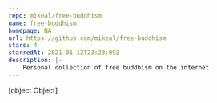 ```yaml
---
repo: mikeal/free-buddhism
name: free-buddhism
homepage: NA
url: https://github.com/mikeal/free-buddhism
stars: 4
starredAt: 2021-01-12T23:23:09Z
description: |-
    Personal collection of free buddhism on the internet
---
```


[object Object]
